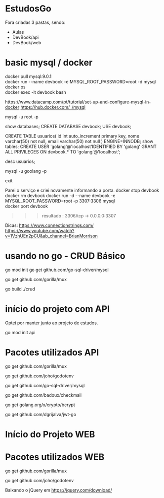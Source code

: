 # EstudosGo

Fora criadas 3 pastas, sendo:
- Aulas
- DevBook/api
- DevBook/web

# basic mysql / docker

docker pull mysql:9.0.1  
docker run --name devbook -e MYSQL_ROOT_PASSWORD=root -d mysql 
docker ps    
docker exec -it devbook bash  

https://www.datacamp.com/pt/tutorial/set-up-and-configure-mysql-in-docker
https://hub.docker.com/_/mysql

mysql -u root -p

show databases;
CREATE DATABASE devbook;
USE devbook;

CREATE TABLE usuarios( id int auto_increment primary key, nome varchar(50) not null, email varchar(50) not null ) ENGINE=INNODB;
show tables;
CREATE USER 'golang'@'localhost'IDENTIFIED BY 'golang'
GRANT ALL PRIVILEGES ON devbook.* TO 'golang'@'localhost';

desc usuarios;

mysql -u goolang -p

exit

Parei o serviço e criei novamente informando a porta.
docker stop devbook
docker rm devbook
docker run -d --name devbook -e MYSQL_ROOT_PASSWORD=root -p 3307:3306 mysql  
docker port devbook

>>> resultado : 3306/tcp -> 0.0.0.0:3307

Dicas: 
https://www.connectionstrings.com/
https://www.youtube.com/watch?v=1VzhUEn2pCU&ab_channel=BrianMorrison


# usando no go - CRUD Básico
go mod init <projeto>
go get github.com/go-sql-driver/mysql

go get github.com/gorilla/mux

go build
./crud

# início do projeto com API
Optei por manter junto ao projeto de estudos.

go mod init api

# Pacotes utilizados API
go get github.com/gorilla/mux

go get github.com/joho/godotenv 

go get github.com/go-sql-driver/mysql

go get github.com/badoux/checkmail

go get golang.org/x/crypto/bcrypt

go get github.com/dgrijalva/jwt-go


# Início do Projeto WEB


# Pacotes utilizados WEB
go get github.com/gorilla/mux

go get github.com/joho/godotenv 

Baixando o jQuery em https://jquery.com/download/